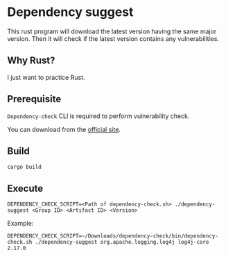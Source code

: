 # Dependency suggest

This rust program will download the latest version having the same major version. Then it will check if the latest version contains any vulnerabilities.

## Why Rust?

I just want to practice Rust.

## Prerequisite

`Dependency-check` CLI is required to perform vulnerability check.

You can download from the [official site](https://jeremylong.github.io/DependencyCheck/dependency-check-cli/index.html).

## Build

```
cargo build
```

## Execute

```
DEPENDENCY_CHECK_SCRIPT=<Path of dependency-check.sh> ./dependency-suggest <Group ID> <Artifact ID> <Version>
```

Example:

```
DEPENDENCY_CHECK_SCRIPT=~/Downloads/dependency-check/bin/dependency-check.sh ./dependency-suggest org.apache.logging.log4j log4j-core 2.17.0
```

